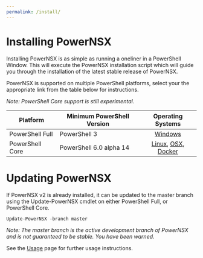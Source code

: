 ```yaml
---
permalink: /install/
---
```


# Installing PowerNSX

Installing PowerNSX is as simple as running a oneliner in a PowerShell Window.  This will execute the PowerNSX installation script which will guide you through the installation of the latest stable release of PowerNSX.

PowerNSX is supported on multiple PowerShell platforms, select your the appropriate link from the table below for instructions.

_Note: PowerShell Core support is still experimental._

| Platform          | Minimum PowerShell Version                    | Operating Systems                             |
|-------------------|-----------------------------------------------|:---------------------------------------------:|
| PowerShell Full   | PowerShell 3                                  | [Windows](/windowsinstall/)                      |
| PowerShell Core   | PowerShell 6.0 alpha 14                       | [Linux](/linuxinstall/), [OSX](/osxinstall/), [Docker](/docker/)              |

# Updating PowerNSX

If PowerNSX v2 is already installed, it can be updated to the master branch using the Update-PowerNSX cmdlet on either PowerShell Full, or PowerShell Core.

```
Update-PowerNSX -branch master
```
_Note:  The master branch is the active development branch of PowerNSX and is not guaranteed to be stable.  You have been warned._

See the [Usage](/usage/) page for further usage instructions.
